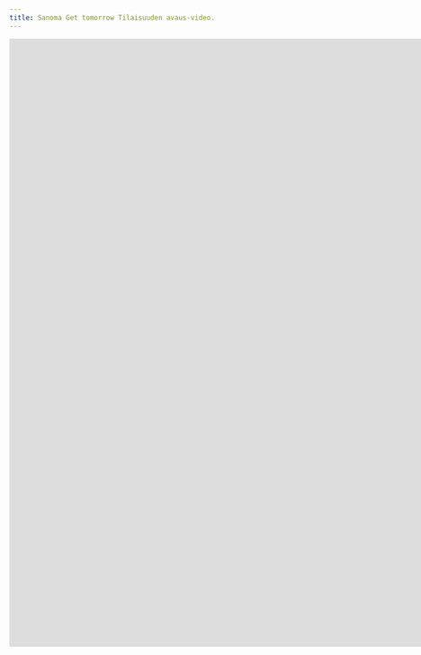 ```yaml
---
title: Sanoma Get tomorrow Tilaisuuden avaus-video.
---
```


<iframe src="https://www.youtube.com/embed/J5gFujt9tXE?controls=0" width="1920" height="1080" frameborder="0" allow="autoplay; fullscreen" allowfullscreen data-uk-responsive></iframe>
